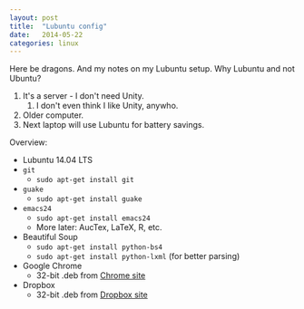 ```yaml
---
layout: post
title:  "Lubuntu config"
date:   2014-05-22
categories: linux
---
```


Here be dragons. And my notes on my Lubuntu setup. Why Lubuntu and not Ubuntu?

1. It's a server - I don't need Unity.
   1. I don't even think I like Unity, anywho.
2. Older computer.
3. Next laptop will use Lubuntu for battery savings.

Overview:
- Lubuntu 14.04 LTS
- `git`
  - `sudo apt-get install git`
- `guake`
  - `sudo apt-get install guake`
- `emacs24`
  - `sudo apt-get install emacs24`
  - More later: AucTex, LaTeX, R, etc.
- Beautiful Soup
  - `sudo apt-get install python-bs4`
  - `sudo apt-get install python-lxml` (for better parsing)
- Google Chrome
  - 32-bit .deb from [Chrome site](https://www.google.com/intl/en_us/chrome/browser/)
- Dropbox
  - 32-bit .deb from [Dropbox site](https://www.dropbox.com/install?os=lnx)
